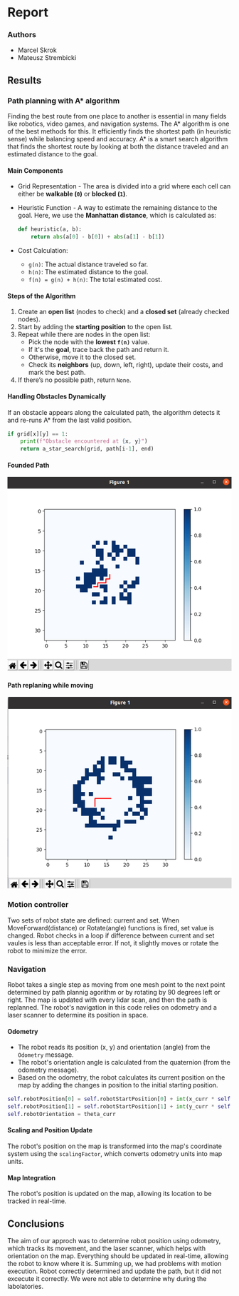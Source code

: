 # Report  

### Authors

- Marcel Skrok
- Mateusz Strembicki

## Results

### Path planning with A* algorithm
Finding the best route from one place to another is essential in many fields like robotics, video games, and navigation systems. The A\* algorithm is one of the best methods for this. It efficiently finds the shortest path (in heuristic sense) while balancing speed and accuracy. A\* is a smart search algorithm that finds the shortest route by looking at both the distance traveled and an estimated distance to the goal.

#### Main Components
- Grid Representation - The area is divided into a grid where each cell can either be **walkable (`0`)** or **blocked (`1`)**.
- Heuristic Function - A way to estimate the remaining distance to the goal. Here, we use the **Manhattan distance**, which is calculated as:
  
  ```python
  def heuristic(a, b):
      return abs(a[0] - b[0]) + abs(a[1] - b[1])
  ```

- Cost Calculation:
  - `g(n)`: The actual distance traveled so far.
  - `h(n)`: The estimated distance to the goal.
  - `f(n) = g(n) + h(n)`: The total estimated cost.

#### Steps of the Algorithm
1. Create an **open list** (nodes to check) and a **closed set** (already checked nodes).
2. Start by adding the **starting position** to the open list.
3. Repeat while there are nodes in the open list:
   - Pick the node with the **lowest `f(n)`** value.
   - If it's the **goal**, trace back the path and return it.
   - Otherwise, move it to the closed set.
   - Check its **neighbors** (up, down, left, right), update their costs, and mark the best path.
4. If there’s no possible path, return `None`.

#### Handling Obstacles Dynamically
If an obstacle appears along the calculated path, the algorithm detects it and re-runs A\* from the last valid position.

```python
if grid[x][y] == 1:
    print(f"Obstacle encountered at {x, y}")
    return a_star_search(grid, path[i-1], end)
```
#### Founded Path

![alt text](Path.png)

#### Path replaning while moving

![alt text](path_replanning.png)


### Motion controller
Two sets of robot state are defined: current and set. When MoveForward(distance) or Rotate(angle) functions is fired, set value is changed. Robot checks in a loop if difference between current and set vaules is less than acceptable error. If not, it slightly moves or rotate the robot to minimize the error.

### Navigation
Robot takes a single step as moving from one mesh point to the next point determined by path plannig agorithm or by rotating by 90 degrees left or right. The map is updated with every lidar scan, and then the path is replanned. The robot's navigation in this code relies on odometry and a laser scanner to determine its position in space.

#### Odometry
- The robot reads its position (x, y) and orientation (angle) from the `Odometry` message.
- The robot's orientation angle is calculated from the quaternion (from the odometry message).
- Based on the odometry, the robot calculates its current position on the map by adding the changes in position to the initial starting position.

```python
self.robotPosition[0] = self.robotStartPosition[0] + int(x_curr * self.scalingFactor)
self.robotPosition[1] = self.robotStartPosition[1] + int(y_curr * self.scalingFactor)
self.robotOrientation = theta_curr
```

#### Scaling and Position Update
The robot's position on the map is transformed into the map's coordinate system using the `scalingFactor`, which converts odometry units into map units.

#### Map Integration
The robot's position is updated on the map, allowing its location to be tracked in real-time.


## Conclusions
The aim of our approch was to determine robot position using odometry, which tracks its movement, and the laser scanner, which helps with orientation on the map. Everything should be updated in real-time, allowing the robot to know where it is.
Summing up, we had problems with motion execution. Robot correctly determined and update the path, but it did not excecute it correctly. We were not able to determine why during the labolatories.
